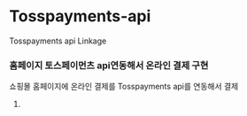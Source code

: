 # Tosspayments-api
Tosspayments api Linkage
<h3>홈페이지 토스페이먼츠 api연동해서 온라인 결제 구현</h3>

쇼핑몰 홈페이지에 온라인 결제를 Tosspayments api를 연동해서 결제

1.
